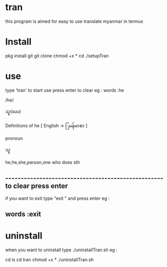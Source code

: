 # tran
this program is aimed for easy to use translate myanmar in termux

# Install
pkg install git
git clone 
chmod +x *
cd
./setupTran

# use
type 'tran' to start use
press enter to clear
eg :  words :he

/he/
 
 သူ(suu)
 
 Definitions of he
 [ English -> ြမန်မာစာ  ]
 
 
 pronoun
  
  သူ 
  
  
  
  he,he,she,person,one who does sth
 
 ---------------------------------------------------to clear press enter
 -------------------------------------------------------------------------
if you want to exit type "exit " and press enter
eg :

   words :exit
   -----------------------------------------------------------------------
   
   
   
   
   # uninstall
 
 when you want to uninstall type ./uninstallTran.sh
 eg :
 
 cd 
 ls
 cd tran
 chmod +x *
 ./uninstallTran.sh
 
 
   
   
   
